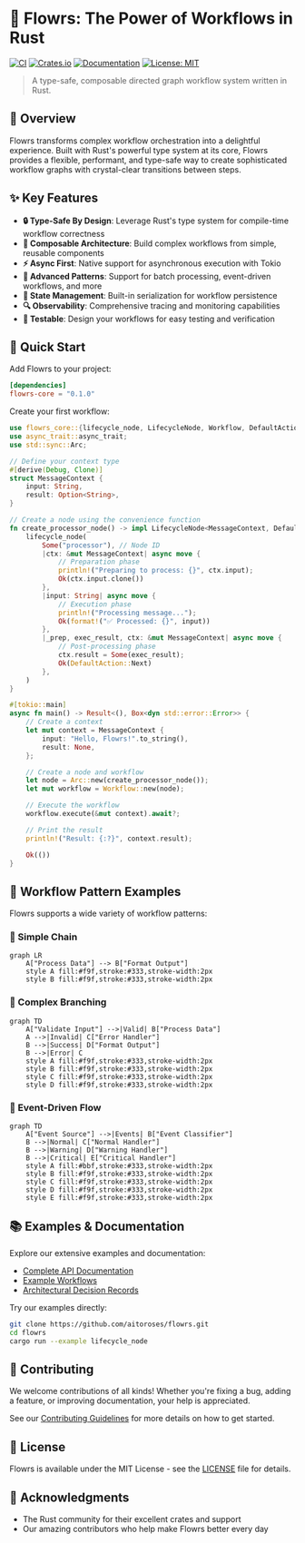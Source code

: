 # 🚀 Flowrs: The Power of Workflows in Rust

[![CI](https://github.com/aitoroses/flowrs/actions/workflows/ci.yml/badge.svg)](https://github.com/aitoroses/flowrs/actions/workflows/ci.yml)
[![Crates.io](https://img.shields.io/crates/v/flowrs-core.svg)](https://crates.io/crates/flowrs-core)
[![Documentation](https://docs.rs/flowrs-core/badge.svg)](https://docs.rs/flowrs-core)
[![License: MIT](https://img.shields.io/badge/License-MIT-yellow.svg)](https://opensource.org/licenses/MIT)

> A type-safe, composable directed graph workflow system written in Rust.

## 💫 Overview

Flowrs transforms complex workflow orchestration into a delightful experience. Built with Rust's powerful type system at its core, Flowrs provides a flexible, performant, and type-safe way to create sophisticated workflow graphs with crystal-clear transitions between steps.

## ✨ Key Features

- **🔒 Type-Safe By Design**: Leverage Rust's type system for compile-time workflow correctness
- **🧩 Composable Architecture**: Build complex workflows from simple, reusable components
- **⚡ Async First**: Native support for asynchronous execution with Tokio
- **🔄 Advanced Patterns**: Support for batch processing, event-driven workflows, and more
- **💾 State Management**: Built-in serialization for workflow persistence
- **🔍 Observability**: Comprehensive tracing and monitoring capabilities
- **🧪 Testable**: Design your workflows for easy testing and verification

## 🚀 Quick Start

Add Flowrs to your project:

```toml
[dependencies]
flowrs-core = "0.1.0"
```

Create your first workflow:

```rust
use flowrs_core::{lifecycle_node, LifecycleNode, Workflow, DefaultAction, FlowrsError};
use async_trait::async_trait;
use std::sync::Arc;

// Define your context type
#[derive(Debug, Clone)]
struct MessageContext {
    input: String,
    result: Option<String>,
}

// Create a node using the convenience function
fn create_processor_node() -> impl LifecycleNode<MessageContext, DefaultAction> {
    lifecycle_node(
        Some("processor"), // Node ID
        |ctx: &mut MessageContext| async move {
            // Preparation phase
            println!("Preparing to process: {}", ctx.input);
            Ok(ctx.input.clone())
        },
        |input: String| async move {
            // Execution phase
            println!("Processing message...");
            Ok(format!("✅ Processed: {}", input))
        },
        |_prep, exec_result, ctx: &mut MessageContext| async move {
            // Post-processing phase
            ctx.result = Some(exec_result);
            Ok(DefaultAction::Next)
        },
    )
}

#[tokio::main]
async fn main() -> Result<(), Box<dyn std::error::Error>> {
    // Create a context
    let mut context = MessageContext {
        input: "Hello, Flowrs!".to_string(),
        result: None,
    };

    // Create a node and workflow
    let node = Arc::new(create_processor_node());
    let mut workflow = Workflow::new(node);

    // Execute the workflow
    workflow.execute(&mut context).await?;

    // Print the result
    println!("Result: {:?}", context.result);

    Ok(())
}
```

## 🧩 Workflow Pattern Examples

Flowrs supports a wide variety of workflow patterns:

### 🔄 Simple Chain

```mermaid
graph LR
    A["Process Data"] --> B["Format Output"]
    style A fill:#f9f,stroke:#333,stroke-width:2px
    style B fill:#f9f,stroke:#333,stroke-width:2px
```

### 🌲 Complex Branching

```mermaid
graph TD
    A["Validate Input"] -->|Valid| B["Process Data"]
    A -->|Invalid| C["Error Handler"]
    B -->|Success| D["Format Output"]
    B -->|Error| C
    style A fill:#f9f,stroke:#333,stroke-width:2px
    style B fill:#f9f,stroke:#333,stroke-width:2px
    style C fill:#f9f,stroke:#333,stroke-width:2px
    style D fill:#f9f,stroke:#333,stroke-width:2px
```

### 🔄 Event-Driven Flow

```mermaid
graph TD
    A["Event Source"] -->|Events| B["Event Classifier"]
    B -->|Normal| C["Normal Handler"]
    B -->|Warning| D["Warning Handler"]
    B -->|Critical| E["Critical Handler"]
    style A fill:#bbf,stroke:#333,stroke-width:2px
    style B fill:#f9f,stroke:#333,stroke-width:2px
    style C fill:#f9f,stroke:#333,stroke-width:2px
    style D fill:#f9f,stroke:#333,stroke-width:2px
    style E fill:#f9f,stroke:#333,stroke-width:2px
```

## 📚 Examples & Documentation

Explore our extensive examples and documentation:

- [Complete API Documentation](https://docs.rs/flowrs-core)
- [Example Workflows](https://github.com/aitoroses/flowrs/tree/main/examples)
- [Architectural Decision Records](https://github.com/aitoroses/flowrs/tree/main/docs/adrs)

Try our examples directly:

```bash
git clone https://github.com/aitoroses/flowrs.git
cd flowrs
cargo run --example lifecycle_node
```

## 🤝 Contributing

We welcome contributions of all kinds! Whether you're fixing a bug, adding a feature, or improving documentation, your help is appreciated.

See our [Contributing Guidelines](CONTRIBUTING.md) for more details on how to get started.

## 📄 License

Flowrs is available under the MIT License - see the [LICENSE](LICENSE) file for details.

## 🙏 Acknowledgments

- The Rust community for their excellent crates and support
- Our amazing contributors who help make Flowrs better every day
